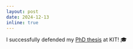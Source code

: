 ```yaml
---
layout: post
date: 2024-12-13
inline: true
---
```


I successfully defended my [PhD thesis](https://publikationen.bibliothek.kit.edu/1000178385) at KIT! 🎓